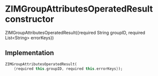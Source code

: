 


# ZIMGroupAttributesOperatedResult constructor







ZIMGroupAttributesOperatedResult({required String groupID, required List&lt;String> errorKeys})





## Implementation

```dart
ZIMGroupAttributesOperatedResult(
    {required this.groupID, required this.errorKeys});
```







